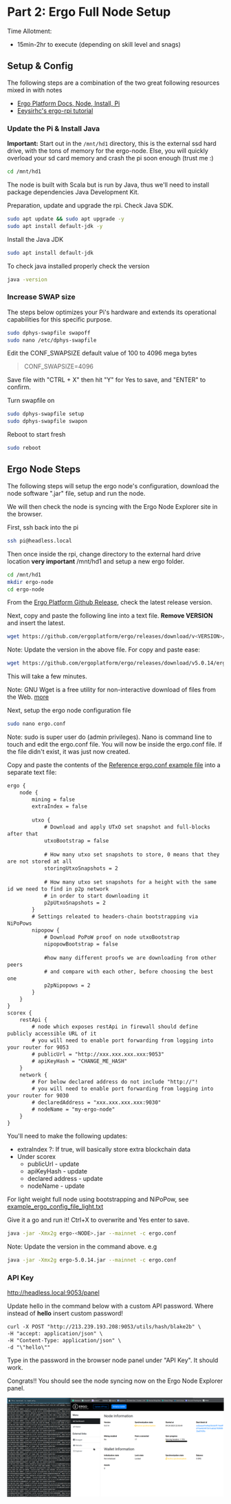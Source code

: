 # Part 2: Ergo Full Node Setup
Time Allotment:
- 15min-2hr to execute (depending on skill level and snags)

## Setup & Config
The following steps are a combination of the two great following resources mixed in with notes
- [Ergo Platform Docs, Node, Install, Pi](https://docs.ergoplatform.com/node/install/pi/#getting-started)
- [Eeysirhc's ergo-rpi tutorial](https://github.com/Eeysirhc/ergo-rpi/blob/main/docs/ergo-node.md)

### Update the Pi & Install Java

**Important:** Start out in the `/mnt/hd1` directory, this is the external ssd hard drive, with the tons of memory for the ergo-node. Else, you will quickly overload your sd card memory and crash the pi soon enough (trust me :)

```bash
cd /mnt/hd1
```

The node is built with Scala but is run by Java, thus we'll need to install package dependencies Java Development Kit.

Preparation, update and upgrade the rpi. Check Java SDK.

```bash
sudo apt update && sudo apt upgrade -y
sudo apt install default-jdk -y
```

Install the Java JDK

```bash
sudo apt install default-jdk
```

To check java installed properly check the version

```bash
java -version
```

### Increase SWAP size

The steps below optimizes your Pi's hardware and extends its operational capabilities for this specific purpose.

```bash
sudo dphys-swapfile swapoff
sudo nano /etc/dphys-swapfile
```

Edit the CONF_SWAPSIZE default value of 100 to 4096 mega bytes

> CONF_SWAPSIZE=4096

Save file with "CTRL + X" then hit "Y" for Yes to save, and "ENTER" to confirm.

Turn swapfile on

```bash
sudo dphys-swapfile setup
sudo dphys-swapfile swapon
```

Reboot to start fresh

```bash
sudo reboot
```

## Ergo Node Steps
The following steps will setup the ergo node's configuration, download the node software ".jar" file, setup and run the node.

We will then check the node is syncing with the Ergo Node Explorer site in the browser.

First, ssh back into the pi

```bash
ssh pi@headless.local
```

Then once inside the rpi, change directory to the external hard drive location **very important** /mnt/hd1 and setup a new ergo folder.

```bash
cd /mnt/hd1
mkdir ergo-node
cd ergo-node
```

From the [Ergo Platform Github Release](https://github.com/ergoplatform/ergo/releases), check the latest release version.

Next, copy and paste the following line into a text file. **Remove VERSION** and insert the latest.

```bash
wget https://github.com/ergoplatform/ergo/releases/download/v<VERSION>/ergo-<VERSION>.jar
```
Note: Update the version in the above file. For copy and paste ease:

```bash
wget https://github.com/ergoplatform/ergo/releases/download/v5.0.14/ergo-5.0.14.jar
```

This will take a few minutes.

Note: GNU Wget is a free utility for non-interactive download of files from the Web. [more](https://www.gnu.org/savannah-checkouts/gnu/wget/manual/wget.html)

Next, setup the ergo node configuration file

```bash
sudo nano ergo.conf
```
Note: sudo is super user do (admin privileges). Nano is command line to touch and edit the ergo.conf file. You will now be inside the ergo.conf file. If the file didn't exist, it was just now created.

Copy and paste the contents of the [Reference ergo.conf example file](/example_ergo_config_file.txt) into a separate text file:

    ergo {
        node {
            mining = false
            extraIndex = false
            
            utxo {
                # Download and apply UTxO set snapshot and full-blocks after that
                utxoBootstrap = false

                # How many utxo set snapshots to store, 0 means that they are not stored at all
                storingUtxoSnapshots = 2

                # How many utxo set snapshots for a height with the same id we need to find in p2p network
                # in order to start downloading it
                p2pUtxoSnapshots = 2
            }
            # Settings releated to headers-chain bootstrapping via NiPoPows
            nipopow {
                # Download PoPoW proof on node utxoBootstrap
                nipopowBootstrap = false

                #how many different proofs we are downloading from other peers
                # and compare with each other, before choosing the best one
                p2pNipopows = 2
            }
        }
    }
    scorex {
        restApi {
            # node which exposes restApi in firewall should define publicly accessible URL of it
            # you will need to enable port forwarding from logging into your router for 9053
            # publicUrl = "http://xxx.xxx.xxx.xxx:9053"
            # apiKeyHash = "CHANGE_ME_HASH"
        }
        network {
            # For below declared address do not include "http://"!
            # you will need to enable port forwarding from logging into your router for 9030
            # declaredAddress = "xxx.xxx.xxx.xxx:9030"
            # nodeName = "my-ergo-node"
        }
    }

You'll need to make the following updates:
- extraIndex ?: If true, will basically store extra blockchain data
- Under scorex
  - publicUrl - update
  - apiKeyHash - update
  - declared address - update
  - nodeName - update

For light weight full node using bootstrapping and NiPoPow, see [example_ergo_config_file_light.txt](/example_ergo_config_file_light.txt)

Give it a go and run it! Ctrl+X to overwrite and Yes enter to save.

```bash
java -jar -Xmx2g ergo-<NODE>.jar --mainnet -c ergo.conf
```
Note: Update the version in the command above. e.g 

```bash
java -jar -Xmx2g ergo-5.0.14.jar --mainnet -c ergo.conf
```

### API Key

http://headless.local:9053/panel

Update hello in the command below with a custom API password. Where instead of **hello** insert custom password!

```
curl -X POST "http://213.239.193.208:9053/utils/hash/blake2b" \
-H "accept: application/json" \
-H "Content-Type: application/json" \
-d "\"hello\""
```

Type in the password in the browser node panel under "API Key". It should work.

Congrats!! You should see the node syncing now on the Ergo Node Explorer panel.

![ergo-node-start-sync](/images/successful_node_running_start.jpeg)

